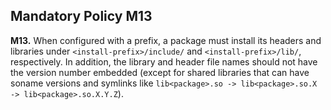 ## Mandatory Policy M13

**M13.** When configured with a prefix, a package must install its headers and libraries under
`<install-prefix>/include/` and `<install-prefix>/lib/`, respectively. In addition, the library and header file names
should not have the version number embedded (except for shared libraries that can have
soname versions and symlinks like `lib<package>.so -> lib<package>.so.X -> lib<package>.so.X.Y.Z`).
